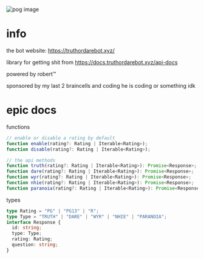 ![pog image](https://cdn.discordapp.com/attachments/825265084270903306/902745084913655828/38b410ffb57c254436958b39a9c6440f.png)

# info

the bot website: https://truthordarebot.xyz/

library for getting shit from https://docs.truthordarebot.xyz/api-docs

powered by robert™

sponsored by my last 2 braincells and coding he is coding or something idk

# epic docs

functions

```ts
// enable or disable a rating by default
function enable(rating?: Rating | Iterable<Rating>);
function disable(rating?: Rating | Iterable<Rating>);

// the api methods
function truth(rating?: Rating | Iterable<Rating>): Promise<Response>;
function dare(rating?: Rating | Iterable<Rating>): Promise<Response>;
function wyr(rating?: Rating | Iterable<Rating>): Promise<Response>;
function nhie(rating?: Rating | Iterable<Rating>): Promise<Response>;
function paranoia(rating?: Rating | Iterable<Rating>): Promise<Response>;
```

types

```ts
type Rating = "PG" | "PG13" | "R";
type Type = "TRUTH" | "DARE" | "WYR" | "NHIE" | "PARANOIA";
interface Response {
  id: string;
  type: Type;
  rating: Rating;
  question: string;
}
```